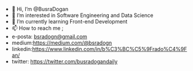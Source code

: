 - 👋 Hi, I’m @BusraDogan
- 👀 I’m interested in Software Engineering and Data Science
- 🌱 I’m currently learning Front-end Development
- 📫 How to reach me ;
-  e-posta: bsradogn@gmail.com
-  medium:https://medium.com/@bsradogn
-  linkedin:https://www.linkedin.com/in/b%C3%BC%C5%9Frado%C4%9Fan/
-  twitter: https://twitter.com/busradogandaily
   

<!---
BusraDogan/BusraDogan is a ✨ special ✨ repository because its `README.md` (this file) appears on your GitHub profile.
You can click the Preview link to take a look at your changes.
--->
